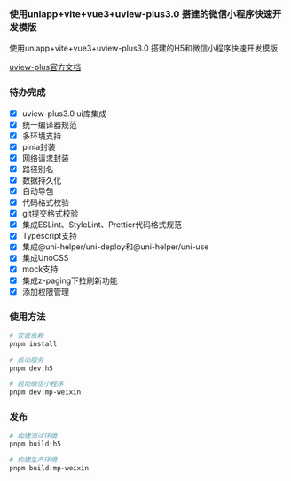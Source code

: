 ### 使用uniapp+vite+vue3+uview-plus3.0 搭建的微信小程序快速开发模版

使用uniapp+vite+vue3+uview-plus3.0 搭建的H5和微信小程序快速开发模版

[uview-plus官方文档](https://uiadmin.net/uview-plus/)

### 待办完成

- [x] uview-plus3.0 ui库集成
- [x] 统一编译器规范
- [x] 多环境支持
- [x] pinia封装
- [x] 网络请求封装
- [x] 路径别名
- [x] 数据持久化
- [x] 自动导包
- [x] 代码格式校验
- [x] git提交格式校验
- [x] 集成ESLint、StyleLint、Prettier代码格式规范
- [x] Typescript支持
- [x] 集成@uni-helper/uni-deploy和@uni-helper/uni-use
- [x] 集成UnoCSS
- [x] mock支持
- [x] 集成z-paging下拉刷新功能
- [x] 添加权限管理

### 使用方法

```bash
# 安装依赖
pnpm install

# 启动服务
pnpm dev:h5

# 启动微信小程序
pnpm dev:mp-weixin
```

### 发布

```bash
# 构建测试环境
pnpm build:h5

# 构建生产环境
pnpm build:mp-weixin
```
